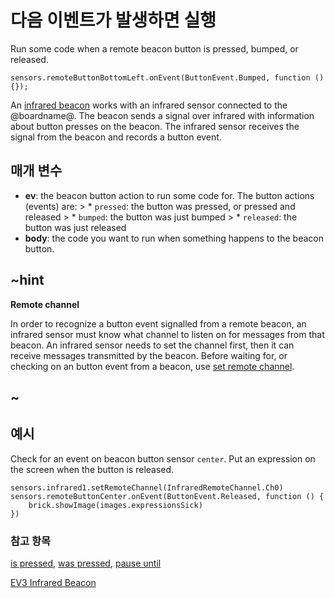 # 다음 이벤트가 발생하면 실행

Run some code when a remote beacon button is pressed, bumped, or released.

```sig
sensors.remoteButtonBottomLeft.onEvent(ButtonEvent.Bumped, function () {});
```

An [infrared beacon](https://education.lego.com/en-us/products/ev3-infrared-beacon/45508) works with an infrared sensor connected to the @boardname@. The beacon sends a signal over infrared with information about button presses on the beacon. The infrared sensor receives the signal from the beacon and records a button event.

## 매개 변수

* **ev**: the beacon button action to run some code for. The button actions (events) are: > * `pressed`: the button was pressed, or pressed and released > * `bumped`: the button was just bumped > * `released`: the button was just released
* **body**: the code you want to run when something happens to the beacon button.

## ~hint

**Remote channel**

In order to recognize a button event signalled from a remote beacon, an infrared sensor must know what channel to listen on for messages from that beacon. An infrared sensor needs to set the channel first, then it can receive messages transmitted by the beacon. Before waiting for, or checking on an button event from a beacon, use [set remote channel](/reference/sensors/beacon/set-remote-channel).

## ~

## 예시

Check for an event on beacon button sensor `center`. Put an expression on the screen when the button is released.

```blocks
sensors.infrared1.setRemoteChannel(InfraredRemoteChannel.Ch0)
sensors.remoteButtonCenter.onEvent(ButtonEvent.Released, function () {
    brick.showImage(images.expressionsSick)
})
```

### 참고 항목

[is pressed](/reference/sensors/beacon/is-pressed), [was pressed](/reference/sensors/beacon/was-pressed), [pause until](/reference/sensors/beacon/pause-until)

[EV3 Infrared Beacon](https://education.lego.com/en-us/products/ev3-infrared-beacon/45508)